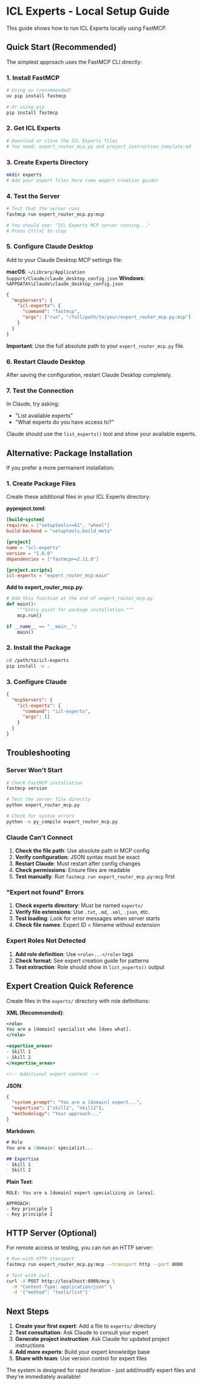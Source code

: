 # ICL Experts - Local Setup Guide

This guide shows how to run ICL Experts locally using FastMCP.

## Quick Start (Recommended)

The simplest approach uses the FastMCP CLI directly:

### 1. Install FastMCP
```bash
# Using uv (recommended)
uv pip install fastmcp

# Or using pip  
pip install fastmcp
```

### 2. Get ICL Experts
```bash
# Download or clone the ICL Experts files
# You need: expert_router_mcp.py and project_instruction_template.md
```

### 3. Create Experts Directory
```bash
mkdir experts
# Add your expert files here (see expert creation guide)
```

### 4. Test the Server
```bash
# Test that the server runs
fastmcp run expert_router_mcp.py:mcp

# You should see: "ICL Experts MCP server running..."
# Press Ctrl+C to stop
```

### 5. Configure Claude Desktop

Add to your Claude Desktop MCP settings file:

**macOS**: `~/Library/Application Support/Claude/claude_desktop_config.json`
**Windows**: `%APPDATA%\Claude\claude_desktop_config.json`

```json
{
  "mcpServers": {
    "icl-experts": {
      "command": "fastmcp",
      "args": ["run", "/full/path/to/your/expert_router_mcp.py:mcp"]
    }
  }
}
```

**Important**: Use the full absolute path to your `expert_router_mcp.py` file.

### 6. Restart Claude Desktop

After saving the configuration, restart Claude Desktop completely.

### 7. Test the Connection

In Claude, try asking:
- "List available experts"
- "What experts do you have access to?"

Claude should use the `list_experts()` tool and show your available experts.

## Alternative: Package Installation

If you prefer a more permanent installation:

### 1. Create Package Files

Create these additional files in your ICL Experts directory:

**pyproject.toml**:
```toml
[build-system]
requires = ["setuptools>=61", "wheel"]
build-backend = "setuptools.build_meta"

[project]
name = "icl-experts"
version = "1.0.0"
dependencies = ["fastmcp>=2.11.0"]

[project.scripts]
icl-experts = "expert_router_mcp:main"
```

**Add to expert_router_mcp.py**:
```python
# Add this function at the end of expert_router_mcp.py
def main():
    """Entry point for package installation."""
    mcp.run()

if __name__ == "__main__":
    main()
```

### 2. Install the Package
```bash
cd /path/to/icl-experts
pip install -e .
```

### 3. Configure Claude
```json
{
  "mcpServers": {
    "icl-experts": {
      "command": "icl-experts",
      "args": []
    }
  }
}
```

## Troubleshooting

### Server Won't Start
```bash
# Check FastMCP installation
fastmcp version

# Test the server file directly
python expert_router_mcp.py

# Check for syntax errors
python -m py_compile expert_router_mcp.py
```

### Claude Can't Connect
1. **Check the file path**: Use absolute path in MCP config
2. **Verify configuration**: JSON syntax must be exact
3. **Restart Claude**: Must restart after config changes
4. **Check permissions**: Ensure files are readable
5. **Test manually**: Run `fastmcp run expert_router_mcp.py:mcp` first

### "Expert not found" Errors
1. **Check experts directory**: Must be named `experts/`
2. **Verify file extensions**: Use `.txt`, `.md`, `.xml`, `.json`, etc.
3. **Test loading**: Look for error messages when server starts
4. **Check file names**: Expert ID = filename without extension

### Expert Roles Not Detected
1. **Add role definition**: Use `<role>...</role>` tags
2. **Check format**: See expert creation guide for patterns
3. **Test extraction**: Role should show in `list_experts()` output

## Expert Creation Quick Reference

Create files in the `experts/` directory with role definitions:

**XML (Recommended)**:
```xml
<role>
You are a [domain] specialist who [does what].
</role>

<expertise_areas>
- Skill 1
- Skill 2
</expertise_areas>

<!-- Additional expert content -->
```

**JSON**:
```json
{
  "system_prompt": "You are a [domain] expert...",
  "expertise": ["skill1", "skill2"],
  "methodology": "Your approach..."
}
```

**Markdown**:
```markdown
# Role
You are a [domain] specialist...

## Expertise
- Skill 1
- Skill 2
```

**Plain Text**:
```
ROLE: You are a [domain] expert specializing in [area].

APPROACH:
- Key principle 1
- Key principle 2
```

## HTTP Server (Optional)

For remote access or testing, you can run an HTTP server:

```bash
# Run with HTTP transport
fastmcp run expert_router_mcp.py:mcp --transport http --port 8000

# Test with curl
curl -X POST http://localhost:8000/mcp \
  -H "Content-Type: application/json" \
  -d '{"method": "tools/list"}'
```

## Next Steps

1. **Create your first expert**: Add a file to `experts/` directory
2. **Test consultation**: Ask Claude to consult your expert
3. **Generate project instruction**: Ask Claude for updated project instructions
4. **Add more experts**: Build your expert knowledge base
5. **Share with team**: Use version control for expert files

The system is designed for rapid iteration - just add/modify expert files and they're immediately available!